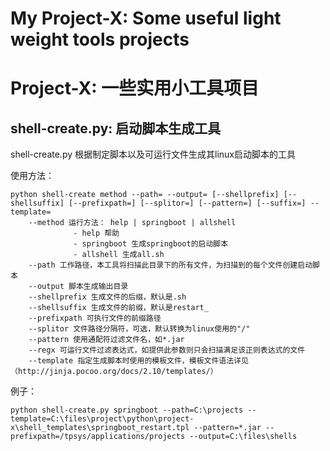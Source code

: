 # My Project-X:  Some useful light weight tools projects
# Project-X: 一些实用小工具项目

## shell-create.py: 启动脚本生成工具
shell-create.py 根据制定脚本以及可运行文件生成其linux启动脚本的工具

使用方法：

```shell
python shell-create method --path= --output= [--shellprefix] [--shellsuffix] [--prefixpath=] [--splitor=] [--pattern=] [--suffix=] --template=
	--method 运行方法： help | springboot | allshell
			  - help 帮助
			  - springboot 生成springboot的启动脚本
			  - allshell 生成all.sh
	--path 工作路径，本工具将扫描此目录下的所有文件，为扫描到的每个文件创建启动脚本
	--output 脚本生成输出目录
	--shellprefix 生成文件的后缀，默认是.sh
	--shellsuffix 生成文件的前缀，默认是restart_
	--prefixpath 可执行文件的前缀路径
	--splitor 文件路径分隔符，可选，默认转换为linux使用的"/"
	--pattern 使用通配符过滤文件名，如*.jar
	--regx 可运行文件过滤表达式，如提供此参数则只会扫描满足该正则表达式的文件
	--template 指定生成脚本时使用的模板文件，模板文件语法详见（http://jinja.pocoo.org/docs/2.10/templates/）
```


例子：
```shell
python shell-create.py springboot --path=C:\projects --template=C:\files\project\python\project-x\shell_templates\springboot_restart.tpl --pattern=*.jar --prefixpath=/tpsys/applications/projects --output=C:\files\shells
```





